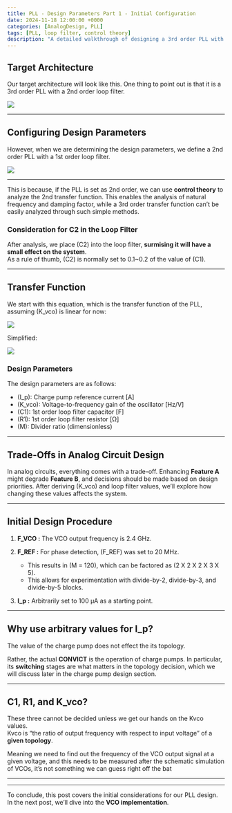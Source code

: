 ```yaml
---
title: PLL - Design Parameters Part 1 - Initial Configuration
date: 2024-11-18 12:00:00 +0000
categories: [AnalogDesign, PLL]
tags: [PLL, loop filter, control theory]
description: "A detailed walkthrough of designing a 3rd order PLL with a 2nd order loop filter, including design parameter considerations and initial setup."
---
```


## Target Architecture

Our target architecture will look like this. One thing to point out is that it is a 3rd order PLL with a 2nd order loop filter.

<img src="{{site.url}}/images/third_order_pll.png" style="display: block; margin: auto;" />

---

## Configuring Design Parameters

However, when we are determining the design parameters, we define a 2nd order PLL with a 1st order loop filter.

<img src="{{site.url}}/images/second_order_pll.png" style="display: block; margin: auto;" />

---

This is because, if the PLL is set as 2nd order, we can use **control theory** to analyze the 2nd transfer function. This enables the analysis of natural frequency and damping factor, while a 3rd order transfer function can’t be easily analyzed through such simple methods.

### Consideration for C2 in the Loop Filter
After analysis, we place \(C2\) into the loop filter, **surmising it will have a small effect on the system**.  
As a rule of thumb, \(C2\) is normally set to 0.1~0.2 of the value of \(C1\).

---

## Transfer Function
We start with this equation, which is the transfer function of the PLL, assuming \(K_vco\) is linear for now:

<img src="{{site.url}}/images/pll_transfer_function.png" style="display: block; margin: auto;" />

Simplified:

<img src="{{site.url}}/images/simplified_pll_transfer_function.png" style="display: block; margin: auto;" />

### Design Parameters
The design parameters are as follows:

- \(I_p\): Charge pump reference current [A]
- \(K_vco\): Voltage-to-frequency gain of the oscillator [Hz/V]
- \(C1\): 1st order loop filter capacitor [F]
- \(R1\): 1st order loop filter resistor [Ω]
- \(M\): Divider ratio (dimensionless)

---

## Trade-Offs in Analog Circuit Design

In analog circuits, everything comes with a trade-off. Enhancing **Feature A** might degrade **Feature B**, and decisions should be made based on design priorities. After deriving \(K_vco\) and loop filter values, we’ll explore how changing these values affects the system.

---

## Initial Design Procedure

1. **F_VCO :** The VCO output frequency is 2.4 GHz.
2. **F_REF :** For phase detection, \(F_REF\) was set to 20 MHz.  
   - This results in \(M = 120\), which can be factored as \(2 X 2 X 2 X 3 X 5\).
   - This allows for experimentation with divide-by-2, divide-by-3, and divide-by-5 blocks.

3. **I_p :** Arbitrarily set to 100 µA as a starting point.  

---

## Why use arbitrary values for I_p?

The value of the charge pump does not effect the its topology.  
  
Rather, the actual **CONVICT** is the operation of charge pumps. In particular, its **switching** stages are what matters in the topology decision, which we will  discuss later in the charge pump design section.

---

## C1, R1, and K_vco?

These three cannot be decided unless we get our hands on the Kvco values.  
Kvco is “the ratio of output frequency with respect to input voltage” of a **given topology**.  
  
  
Meaning we need to find out the frequency of the VCO output signal at a given voltage, and this needs to be measured after the schematic simulation of VCOs, it’s not something we can guess right off the bat

---
---

To conclude, this post covers the initial considerations for our PLL design. In the next post, we’ll dive into the **VCO implementation**.
